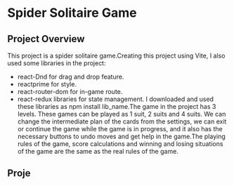 # Spider Solitaire Game

## Project Overview
 
This project is a spider solitaire game.Creating this project using Vite, I also used some libraries in the project:
- react-Dnd for drag and drop feature.
- reactprime for style.
- react-router-dom for in-game route.
- react-redux libraries for state management. 
I downloaded and used these libraries as npm install lib_name.The game in the project has 3 levels. These games can be played as 1 suit, 2 suits and 4 suits. We can change the intermediate plan of the cards from the settings, we can exit or continue the game while the game is in progress, and it also has the necessary buttons to undo moves and get help in the game.The playing rules of the game, score calculations and winning and losing situations of the game are the same as the real rules of the game.

## Proje
 
 
